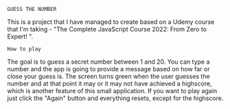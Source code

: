     GUESS THE NUMBER

This is a project that I have managed to create based on a Udemy course that I'm taking - "The Complete JavaScript Course 2022: From Zero to Expert!
". 

    How to play

The goal is to guess a secret number between 1 and 20. You can type a number and the app is going to provide a message based on how far or close your guess is. The screen turns green when the user guesses the number and at that point it may or it may not have achieved a highscore, which is another feature of this small application. If you want to play again just click the "Again" button and everything resets, except for the highscore.
